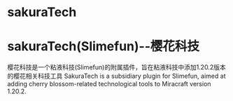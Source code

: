 # sakuraTech
sakuraTech(Slimefun)--樱花科技<br>
=
樱花科技是一个粘液科技(Slimefun)的附属插件，旨在粘液科技中添加1.20.2版本的樱花相关科技工具
SakuraTech is a subsidiary plugin for Slimefun, aimed at adding cherry blossom-related technological tools to Miracraft version 1.20.2.
